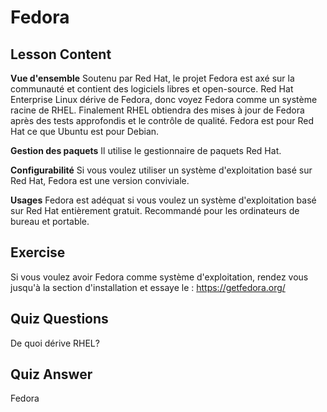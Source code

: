 # Fedora

## Lesson Content

<b>Vue d'ensemble</b>
Soutenu par Red Hat, le projet Fedora est axé sur la communauté et contient des logiciels libres et open-source. Red Hat Enterprise Linux dérive de Fedora, donc voyez Fedora comme un système racine de RHEL. Finalement RHEL obtiendra des mises à jour de Fedora après des tests approfondis et le contrôle de qualité. Fedora est pour Red Hat ce que Ubuntu est pour Debian.

<b>Gestion des paquets</b>
Il utilise le gestionnaire de paquets Red Hat.

<b>Configurabilité</b>
Si vous voulez utiliser un système d'exploitation basé sur Red Hat, Fedora est une version conviviale.

<b>Usages</b>
Fedora est adéquat si vous voulez un système d'exploitation basé sur Red Hat entièrement gratuit. Recommandé pour les ordinateurs de bureau et portable.

## Exercise

Si vous voulez avoir Fedora comme système d'exploitation, rendez vous jusqu'à la section d'installation et essaye le : <a href='https://getfedora.org/'>https://getfedora.org/</a>

## Quiz Questions

De quoi dérive RHEL?

## Quiz Answer

Fedora
